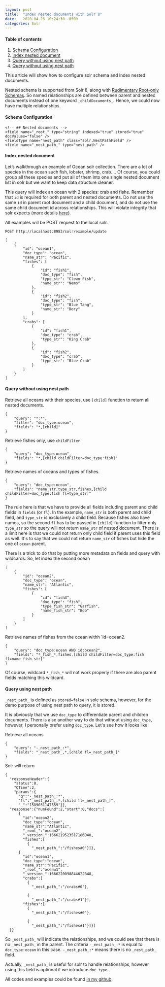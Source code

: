 ```yaml
---
layout: post
title:  "Index nested documents with Solr 8"
date:   2020-04-26 10:24:30 -0500
categories: Solr
---
```


#### Table of contents
1. [Schema Configuration](#schema-configuration)
2. [Index nested document](#index-nested-document)
3. [Query without using nest path](#query-without-using-nest-path)
4. [Query without using nest path](#query-using-nest-path)


This article will show how to configure solr schema and index nested documents.

Nested schema is supported from Solr 8, along with [Rudimentary Root-only Schemas](https://lucene.apache.org/solr/guide/8_0/indexing-nested-documents.html#rudimentary-root-only-schemas). So named relationships are defined between parent and nested documents instead of one keyword `_childDocuments_`. Hence, we could now have multiple relationships.

#### Schema Configuration
```
<!-- ## Nested documents -->
<field name="_root_" type="string" indexed="true" stored="true" docValues="false" />
<fieldType name="nest_path" class="solr.NestPathField" />
<field name="_nest_path_" type="nest_path" />
```

#### Index nested document
Let’s walkthrough an example of Ocean solr collection. There are a lot of species in the ocean such fish, lobster, shrimp, crab.... Of course, you could group all these species and put all of them into one single nested document list in solr but we want to keep data structure cleaner.

This query will index an ocean with 2 species: crab and fishe. Remember that `id` is required for both parent and nested documents. Do not use the same `id` in parent root document and a child document, and do not use the same child document id across relationships. This will violate integrity that solr expects (more details [here](https://lucene.apache.org/solr/guide/8_0/indexing-nested-documents.html#important-maintaining-integrity-with-updates-and-deletes)).

All examples will be POST request to the local solr.
```
POST http://localhost:8983/solr/example/update
```

```
[
	{
		"id": "ocean1",
		"doc_type": "ocean",
		"name_str": "Pacific",
		"fishes": [
			{
				"id": "fish1",
				"doc_type": "fish",
				"type_str": "Clown Fish",
				"name_str": "Nemo"
			},
			{
				"id": "fish2",
				"doc_type": "fish",
				"type_str": "Blue Tang",
				"name_str": "Dory"
			}
		],
		"crabs": [
			{
				"id": "fish1",
				"doc_type": "crab",
				"type_str": "King Crab"
			},
			{
				"id": "fish2",
				"doc_type": "crab",
				"type_str": "Blue Crab"
			}
		]
	}
]
```

#### Query without using nest path
Retrieve all oceans with their species, use `[child]` function to return all nested documents.
```
{
	"query": "*:*",
	"filter": "doc_type:ocean",
	"fields": "*,[child]"
}
```
Retrieve fishes only, use `childFilter`
```
{
	"query": "doc_type:ocean",
	"fields": "*,[child childFilter=doc_type:fish]"
}
```

Retrieve names of oceans and types of fishes.
```
{
	"query": "doc_type:ocean",
	"fields": "name_str,type_str,fishes,[child childFilter=doc_type:fish fl=type_str]"
}

```
The rule here is that we have to provide all fields including parent and child fields in `fields` (or `fl`). In the example, `name_str` is both parent and child field, and `type_str` is exclusively a child field.
Because fishes also have names, so the second `fl` has to be passed in `[child]` function to filter only `type_str` so the query will not return `name_str` of nested document. There is a limit here is that we could not return only child field if parent uses this field as well. It's to say that we could not return `name_str` of fishes but hide the one of `ocean` parent.

There is a trick to do that by putting more metadata on fields and query with wildcards.
So, let index the second ocean
```
[
	{
		"id": "ocean2",
		"doc_type": "ocean",
		"name_str": "Atlantic",
		"fishes": [
			{
				"id": "fish3",
				"doc_type": "fish",
				"type_fish_str": "Garfish",
				"name_fish_str": "Bob"
			}
		]
	}
]
```
Retrieve names of fishes from the ocean withh `id=ocean2.
```
{
	"query": "doc_type:ocean AND id:ocean2",
	"fields": "*_fish_*,fishes,[child childFilter=doc_type:fish fl=name_fish_str]"
}
```
Of course, wildcard `*_fish_*` will not work properly if there are also parent fields matching this wildcard.

#### Query using nest path
`_nest_path_` is defined as `stored=false` in sole schema, however, for the demo purpose of using nest path to query, it is stored.

It is obviously that we use `doc_type` to differentiate parent and children documents. There is also another way to do that without using `doc_type`, however, I personally prefer using `doc_type`.
Let's see how it looks like

Retrieve all oceans
```
{
    "query": "-_nest_path_:*",
    "fields": "_nest_path_,*,[child fl=_nest_path_]"
}
```
Solr will return
```
{
  "responseHeader":{
    "status":0,
    "QTime":2,
    "params":{
      "q":"-_nest_path_:*",
      "fl":"_nest_path_,*,[child fl=_nest_path_]",
      "_":"1589031147359"}},
  "response":{"numFound":2,"start":0,"docs":[
      {
        "id":"ocean2",
        "doc_type":"ocean",
        "name_str":"Atlantic",
        "_root_":"ocean2",
        "_version_":1666219523517186048,
        "fishes":[
          {
            "_nest_path_":"/fishes#0"}]},
      {
        "id":"ocean1",
        "doc_type":"ocean",
        "name_str":"Pacific",
        "_root_":"ocean1",
        "_version_":1666220098844622848,
        "crabs":[
          {
            "_nest_path_":"/crabs#0"},

          {
            "_nest_path_":"/crabs#1"}],
        "fishes":[
          {
            "_nest_path_":"/fishes#0"},

          {
            "_nest_path_":"/fishes#1"}]}]
  }}
```
So `_nest_path_` will indicate the relationships, and we could see that there is no `_nest_path_` in the parent. The criteria `-_nest_path_:*` is equal to `doc_type:ocean` in this case. `-_nest_path_:*` means there is no `_nest_path_` field.

Actually, `_nest_path_` is useful for solr to handle relationships, however using this field is optional if we introduce `doc_type`.

All codes and examples could be found [in my github](https://github.com/lenguyenhaohiep/solr8-nested-documents).
